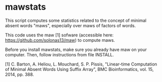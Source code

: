 # mawstats
This script computes some statistics related to the concept of minimal absent words "maws", especially over maws of factors of words.

This code uses the maw \[1\] sofware (accessible here: https://github.com/solonas13/maw) to compute maws.

Before you install mawstats, make sure you already have maw on your computer. Then, follow instructions from file INSTALL.



[1] C. Barton, A. Heliou, L. Mouchard, S. P. Pissis, "Linear-time Computation of Minimal Absent Words Using Suffix Array", BMC Bioinformatics, vol. 15, 2014, pp. 388.
